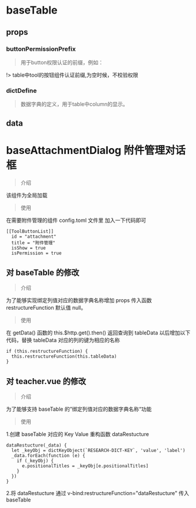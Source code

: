 # baseTable
## props
### buttonPermissionPrefix
> 用于button权限认证的前缀，例如：

!> table中tool的按钮组件认证前缀,为空时候，不校验权限

### dictDefine 

> 数据字典的定义，用于table中column的显示。

## data

#  baseAttachmentDialog 附件管理对话框
> 介绍

该组件为全局加载
> 使用

在需要附件管理的组件 config.toml 文件里 加入一下代码即可
```
[[ToolButtonList]]
  id = "attachment"
  title = "附件管理"
  isShow = true
  isPermission = true
```

## 对 baseTable 的修改
> 介绍

为了能够实现绑定列值对应的数据字典名称增加 props 传入函数 restructureFunction 默认值 null。

> 使用

在 getData() 函数的 this.$http.get().then() 返回查询到 tableData 以后增加以下代码，替换 tableData 对应的列的键为相应的名称
```
if (this.restructureFunction) {
  this.restructureFunction(this.tableData)
}
```

## 对 teacher.vue 的修改
> 介绍

为了能够支持 baseTable 的”绑定列值对应的数据字典名称“功能

> 使用

1.创建 baseTable 对应的 Key Value 重构函数 dataRestucture
```
dataRestucture(_data) {
  let _keyObj = dictKeyObject(`RESEARCH-DICT-KEY`, 'value', 'label')
  _data.forEach(function (e) {
    if (_keyObj) {
      e.positionalTitles = _keyObj[e.positionalTitles]
    }
  })
}
```
2.将 dataRestucture 通过 v-bind:restructureFunction="dataRestucture" 传入 baseTable

